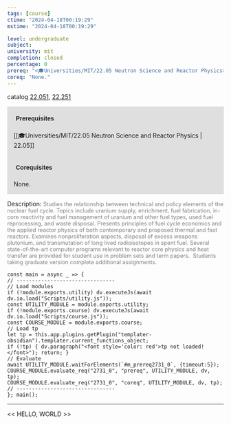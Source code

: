 ```yaml
---
tags: [course]
ctime: "2024-04-18T00:19:29"
mstime: "2024-04-18T00:19:29"

level: undergraduate
subject: 
university: mit
completion: closed
percentage: 0
prereq: "<🎓Universities/MIT/22.05 Neutron Science and Reactor Physics>"
coreq: "None."
---
```


catalog [22.051](http://student.mit.edu/catalog/m22a.html#22.051), [22.251](http://student.mit.edu/catalog/m22b.html#22.251)

<span style="display: block; padding: 15px; background-color: rgb(100, 100, 100, 0.2);"><font id="m_prereq2731_0" style="display: block; font-family: Arial, sans-serif; font-weight: bold; padding: 5px">Prerequisites</font><br><span id="prereq2731_0">[[🎓Universities/MIT/22.05 Neutron Science and Reactor Physics | 22.05]]</span></span>
<span style="display: block; padding: 15px; background-color: rgb(100, 100, 100, 0.2);"><font id="m_coreq2731_0" style="display: block; font-family: Arial, sans-serif; font-weight: bold; padding: 5px">Corequisites</font><br><span id="coreq2731_0">None.</span></span>

<font style="">Description:</font>
<font style="color: grey; font-size: 0.8rem;">Studies the relationship between technical and policy elements of the nuclear fuel cycle. Topics include uranium supply, enrichment, fuel fabrication, in-core reactivity and fuel management of uranium and other fuel types, used fuel reprocessing, and waste disposal. Presents principles of fuel cycle economics and the applied reactor physics of both contemporary and proposed thermal and fast reactors. Examines nonproliferation aspects, disposal of excess weapons plutonium, and transmutation of long lived radioisotopes in spent fuel. Several state-of-the-art computer programs relevant to reactor core physics and heat transfer are provided for student use in problem sets and term papers.  Students taking graduate version complete additional assignments.</font>

```dataviewjs
const main = async _ => {
// --------------------------------
// Load modules
if (!module.exports.utility) dv.executeJs(await dv.io.load("Scripts/utility.js"));
const UTILITY_MODULE = module.exports.utility;
if (!module.exports.course) dv.executeJs(await dv.io.load("Scripts/course.js"));
const COURSE_MODULE = module.exports.course;
// Load tp
let tp = this.app.plugins.getPlugin("templater-obsidian").templater.current_functions_object;
if (!tp) { dv.paragraph("<font style='color: red'>tp not loaded!</font>"); return; }
// Evaluate
await UTILITY_MODULE.waitForElements(`#m_prereq2731_0`, {timeout:5});
COURSE_MODULE.evaluate_req("2731_0", "prereq", UTILITY_MODULE, dv, tp);
COURSE_MODULE.evaluate_req("2731_0", "coreq", UTILITY_MODULE, dv, tp);
// --------------------------------
}; main();
```

---

<< HELLO, WORLD >>
